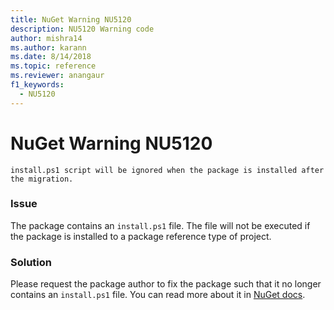 ```yaml
---
title: NuGet Warning NU5120
description: NU5120 Warning code
author: mishra14
ms.author: karann
ms.date: 8/14/2018
ms.topic: reference
ms.reviewer: anangaur
f1_keywords: 
  - NU5120
---
```


# NuGet Warning NU5120
```
install.ps1 script will be ignored when the package is installed after the migration.
```

### Issue

The package contains an `install.ps1` file. The file will not be executed if the package is installed to a package reference type of project.


### Solution

Please request the package author to fix the package such that it no longer contains an `install.ps1` file. You can read more about it in [NuGet docs](https://docs.microsoft.com/en-us/nuget/reference/migrate-packages-config-to-package-reference).

